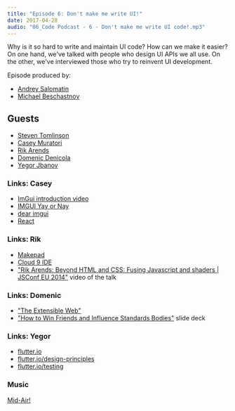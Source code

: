 ```yaml
---
title: "Episode 6: Don't make me write UI!"
date: 2017-04-28
audio: "06_Code Podcast - 6 - Don't make me write UI code!.mp3"
---
```


Why is it so hard to write and maintain UI code? How can we make it
easier? On one hand, we've talked with people who design UI APIs we all
use. On the other, we've interviewed those who try to reinvent UI
development.


Episode produced by:
* [Andrey Salomatin](https://flpvsk.com)
* [Michael Beschastnov](mailto:michael@codepodcast.com)

## Guests

* [Steven Tomlinson](https://linkedin.com/in/bowler-hat)
* [Casey Muratori](https://twitter.com/cmuratori)
* [Rik Arends](https://twitter.com/rikarends)
* [Domenic Denicola](https://twitter.com/domenic)
* [Yegor Jbanov](https://twitter.com/yegorjbanov)


### Links: Casey

* [ImGui introduction video](http://mollyrocket.com/861)
* [IMGUI Yay or Nay](https://exit.sc/?url=http%3A%2F%2Fgamedev.stackexchange.com%2Fquestions%2F24103%2Fimmediate-gui-yae-or-nay)
* [dear imgui](https://github.com/ocornut/imgui)
* [React](https://facebook.github.io/react/)

### Links: Rik

* [Makepad](https://makepad.github.io/makepad)
* [Cloud 9 IDE](https://c9.io/)
* ["Rik Arends: Beyond HTML and CSS: Fusing Javascript and shaders |
  JSConf EU 2014"](https://www.youtube.com/watch?v=X8xxz-YeWtk) video of
  the talk

### Links: Domenic
* ["The Extensible Web"](https://blog.domenic.me/the-extensible-web/)
* ["How to Win Friends and Influence Standards
  Bodies"](https://exit.sc/?url=https%3A%2F%2Fwww.slideshare.net%2Fdomenicdenicola%2Fhow-to-win-friends-and-influence-standards-bodies) slide&nbsp;deck


### Links: Yegor

* [flutter.io](https://flutter.io)
* [flutter.io/design-principles](https://flutter.io/design-principles)
* [flutter.io/testing](https://flutter.io/testing)

### Music

[Mid-Air!](https://soundcloud.com/mid_air)
